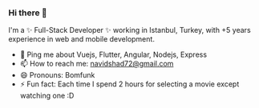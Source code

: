 ### Hi there 👋

I'm a ✨ Full-Stack Developer ✨ working in Istanbul, Turkey, with +5 years experience in web and mobile development.

- 💬 Ping me about Vuejs, Flutter, Angular, Nodejs, Express
- 📫 How to reach me: navidshad72@gmail.com
- 😄 Pronouns: Bomfunk
- ⚡ Fun fact: Each time I spend 2 hours for selecting a movie except watching one :D

